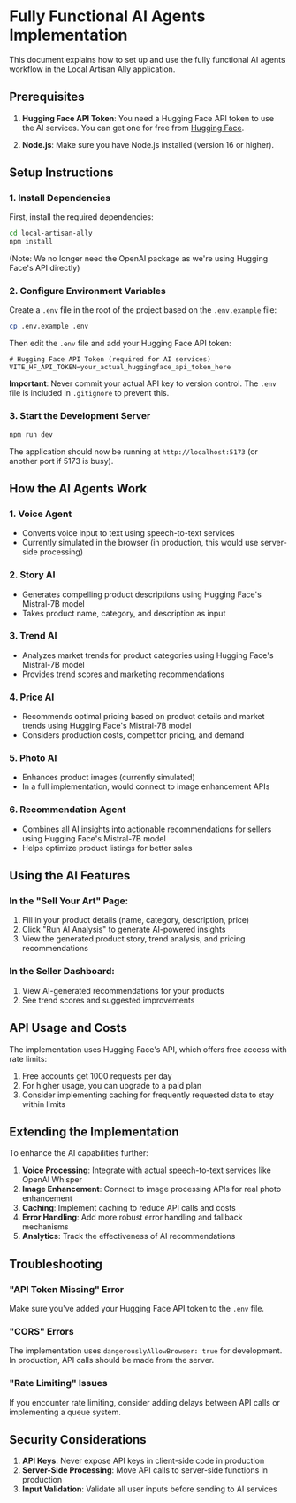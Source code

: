 # Fully Functional AI Agents Implementation

This document explains how to set up and use the fully functional AI agents workflow in the Local Artisan Ally application.

## Prerequisites

1. **Hugging Face API Token**: You need a Hugging Face API token to use the AI services. You can get one for free from [Hugging Face](https://huggingface.co/settings/tokens).

2. **Node.js**: Make sure you have Node.js installed (version 16 or higher).

## Setup Instructions

### 1. Install Dependencies

First, install the required dependencies:

```bash
cd local-artisan-ally
npm install
```

(Note: We no longer need the OpenAI package as we're using Hugging Face's API directly)

### 2. Configure Environment Variables

Create a `.env` file in the root of the project based on the `.env.example` file:

```bash
cp .env.example .env
```

Then edit the `.env` file and add your Hugging Face API token:

```env
# Hugging Face API Token (required for AI services)
VITE_HF_API_TOKEN=your_actual_huggingface_api_token_here
```

**Important**: Never commit your actual API key to version control. The `.env` file is included in `.gitignore` to prevent this.

### 3. Start the Development Server

```bash
npm run dev
```

The application should now be running at `http://localhost:5173` (or another port if 5173 is busy).

## How the AI Agents Work

### 1. Voice Agent
- Converts voice input to text using speech-to-text services
- Currently simulated in the browser (in production, this would use server-side processing)

### 2. Story AI
- Generates compelling product descriptions using Hugging Face's Mistral-7B model
- Takes product name, category, and description as input

### 3. Trend AI
- Analyzes market trends for product categories using Hugging Face's Mistral-7B model
- Provides trend scores and marketing recommendations

### 4. Price AI
- Recommends optimal pricing based on product details and market trends using Hugging Face's Mistral-7B model
- Considers production costs, competitor pricing, and demand

### 5. Photo AI
- Enhances product images (currently simulated)
- In a full implementation, would connect to image enhancement APIs

### 6. Recommendation Agent
- Combines all AI insights into actionable recommendations for sellers using Hugging Face's Mistral-7B model
- Helps optimize product listings for better sales

## Using the AI Features

### In the "Sell Your Art" Page:
1. Fill in your product details (name, category, description, price)
2. Click "Run AI Analysis" to generate AI-powered insights
3. View the generated product story, trend analysis, and pricing recommendations

### In the Seller Dashboard:
1. View AI-generated recommendations for your products
2. See trend scores and suggested improvements

## API Usage and Costs

The implementation uses Hugging Face's API, which offers free access with rate limits:

1. Free accounts get 1000 requests per day
2. For higher usage, you can upgrade to a paid plan
3. Consider implementing caching for frequently requested data to stay within limits

## Extending the Implementation

To enhance the AI capabilities further:

1. **Voice Processing**: Integrate with actual speech-to-text services like OpenAI Whisper
2. **Image Enhancement**: Connect to image processing APIs for real photo enhancement
3. **Caching**: Implement caching to reduce API calls and costs
4. **Error Handling**: Add more robust error handling and fallback mechanisms
5. **Analytics**: Track the effectiveness of AI recommendations

## Troubleshooting

### "API Token Missing" Error
Make sure you've added your Hugging Face API token to the `.env` file.

### "CORS" Errors
The implementation uses `dangerouslyAllowBrowser: true` for development. In production, API calls should be made from the server.

### "Rate Limiting" Issues
If you encounter rate limiting, consider adding delays between API calls or implementing a queue system.

## Security Considerations

1. **API Keys**: Never expose API keys in client-side code in production
2. **Server-Side Processing**: Move API calls to server-side functions in production
3. **Input Validation**: Validate all user inputs before sending to AI services